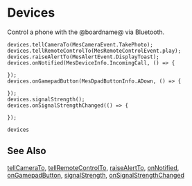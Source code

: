 # Devices

Control a phone with the @boardname@ via Bluetooth.

```cards
devices.tellCameraTo(MesCameraEvent.TakePhoto);
devices.tellRemoteControlTo(MesRemoteControlEvent.play);
devices.raiseAlertTo(MesAlertEvent.DisplayToast);
devices.onNotified(MesDeviceInfo.IncomingCall, () => {
    
});
devices.onGamepadButton(MesDpadButtonInfo.ADown, () => {
    
});
devices.signalStrength();
devices.onSignalStrengthChanged(() => {
    
});
```

```package
devices
```

## See Also

[tellCameraTo](/reference/devices/tell-camera-to), [tellRemoteControlTo](/reference/devices/tell-remote-control-to), [raiseAlertTo](/reference/devices/raise-alert-to), [onNotified](/reference/devices/on-notified), [onGamepadButton](/reference/devices/on-gamepad-button), [signalStrength](/reference/devices/signal-strength), [onSignalStrengthChanged](/reference/devices/on-signal-strength-changed)
